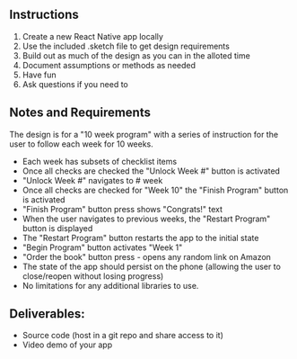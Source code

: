 ## Instructions
1. Create a new React Native app locally
2. Use the included .sketch file to get design requirements
3. Build out as much of the design as you can in the alloted time
4. Document assumptions or methods as needed
5. Have fun
6. Ask questions if you need to

## Notes and Requirements
The design is for a "10 week program" with a series of instruction for the user to follow each week for 10 weeks.
- Each week has subsets of checklist items
- Once all checks are checked the "Unlock Week #" button is activated
- "Unlock Week #" navigates to # week
- Once all checks are checked for "Week 10" the "Finish Program" button is activated
- "Finish Program" button press shows "Congrats!" text
- When the user navigates to previous weeks, the "Restart Program" button is displayed 
- The "Restart Program" button restarts the app to the initial state
- "Begin Program" button activates "Week 1"
- "Order the book" button press - opens any random link on Amazon
- The state of the app should persist on the phone (allowing the user to close/reopen without losing progress)
- No limitations for any additional libraries to use.

## Deliverables:
- Source code (host in a git repo and share access to it)
- Video demo of your app

